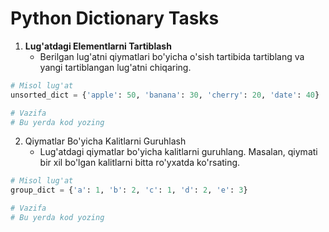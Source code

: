 # Python Dictionary Tasks

1. **Lug'atdagi Elementlarni Tartiblash**
   - Berilgan lug'atni qiymatlari bo'yicha o'sish tartibida tartiblang va yangi tartiblangan lug'atni chiqaring.
```python
# Misol lug'at
unsorted_dict = {'apple': 50, 'banana': 30, 'cherry': 20, 'date': 40}

# Vazifa
# Bu yerda kod yozing
```

2. Qiymatlar Bo'yicha Kalitlarni Guruhlash
   - Lug'atdagi qiymatlar bo'yicha kalitlarni guruhlang. Masalan, qiymati bir xil bo'lgan kalitlarni bitta ro'yxatda ko'rsating.
```python
# Misol lug'at
group_dict = {'a': 1, 'b': 2, 'c': 1, 'd': 2, 'e': 3}

# Vazifa
# Bu yerda kod yozing
```